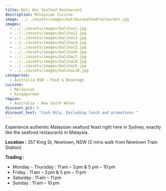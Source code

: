 ```yaml
---
title: Bali Hai Seafood Restaurant
description: Malaysian Cuisine
image: ../../assets/images/balihaiseafoodrestaurant.jpg
images:
  - ../../assets/images/balihai1.jpg
  - ../../assets/images/balihai2.jpg
  - ../../assets/images/balihai3.jpg
  - ../../assets/images/balihai4.jpg
  - ../../assets/images/balihai5.jpg
  - ../../assets/images/balihai6.jpg
  - ../../assets/images/balihai7.jpg
  - ../../assets/images/balihai8.jpg
  - ../../assets/images/balihai9.jpg
  - ../../assets/images/balihai10.jpg
categories:
  - Australia NSW - Food & Beverage
cuisine:
  - Malaysian
  - Singaporean
region:
  - Australia - New South Wales
discount_pct: 5
discount_text: "Cash Only. Excluding lunch and promotions "
---
```

Experience authentic Malaysian seafood feast right here in Sydney, exactly like the seafood restaurants in Malaysia.

**Location :** 357 King St, Newtown, NSW (2 mins walk from Newtown Train Station)

**Trading :**

* Monday - Thursday :  11 am – 3 pm & 5 pm – 10 pm
* Friday : 11 am – 3 pm & 5 pm – 11 pm
* Saturday : 11 am – 11 pm
* Sunday : 11 am – 10 pm
